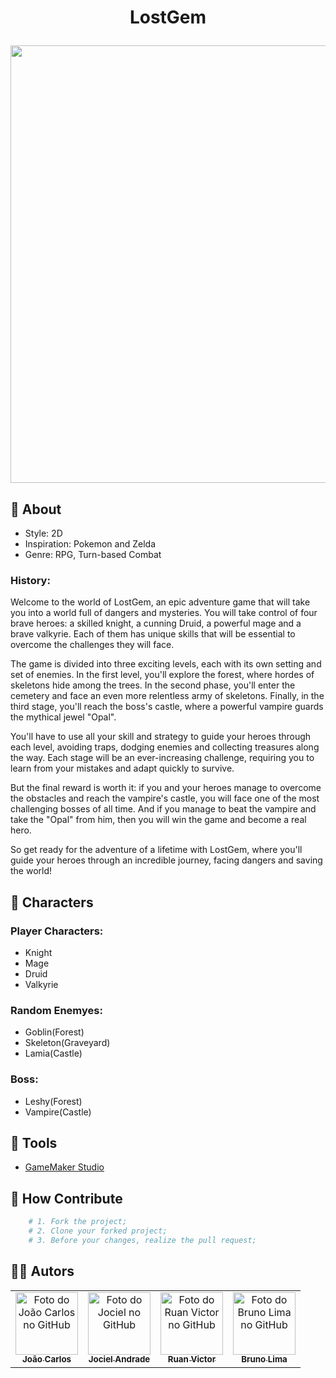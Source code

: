 <h1 align="center">
    <p>LostGem</p>
    <img src="https://i.ibb.co/pjM3V1q/092200.png" width="700px">
</h1>

## 📘 About

- Style: 2D
- Inspiration: Pokemon and Zelda
- Genre: RPG, Turn-based Combat

### History: 

Welcome to the world of LostGem, an epic adventure game that will take you into a world full of dangers and mysteries. You will take control of four brave heroes: a skilled knight, a cunning Druid, a powerful mage and a brave valkyrie. Each of them has unique skills that will be essential to overcome the challenges they will face.

The game is divided into three exciting levels, each with its own setting and set of enemies. In the first level, you'll explore the forest, where hordes of skeletons hide among the trees. In the second phase, you'll enter the cemetery and face an even more relentless army of skeletons. Finally, in the third stage, you'll reach the boss's castle, where a powerful vampire guards the mythical jewel "Opal".

You'll have to use all your skill and strategy to guide your heroes through each level, avoiding traps, dodging enemies and collecting treasures along the way. Each stage will be an ever-increasing challenge, requiring you to learn from your mistakes and adapt quickly to survive.

But the final reward is worth it: if you and your heroes manage to overcome the obstacles and reach the vampire's castle, you will face one of the most challenging bosses of all time. And if you manage to beat the vampire and take the "Opal" from him, then you will win the game and become a real hero.

So get ready for the adventure of a lifetime with LostGem, where you'll guide your heroes through an incredible journey, facing dangers and saving the world!


## 🧙 Characters

### Player Characters: 

- Knight
- Mage 
- Druid 
- Valkyrie

### Random Enemyes: 

- Goblin(Forest)
- Skeleton(Graveyard)
- Lamia(Castle)

### Boss: 

- Leshy(Forest)
- Vampire(Castle)

## 🔨 Tools

- [GameMaker Studio](https://manual-br.yoyogames.com/#t=Content.htm)

## 🤝 How Contribute

```bash
    # 1. Fork the project;
    # 2. Clone your forked project;
    # 3. Before your changes, realize the pull request;
```

## 👨‍💻 Autors
<table>
  <tr>
    <td align="center">
      <a href="https://github.com/OMaskara310">
        <img src="https://avatars.githubusercontent.com/u/107417702?v=4" width="100px;" alt="Foto do João Carlos no GitHub"/><br>
        <sub>
          <b>João Carlos</b>
        </sub>
      </a>
    </td>
    <td align="center">
      <a href="https://github.com/JociS4">
        <img src="https://avatars.githubusercontent.com/u/107800194?v=4" width="100px;" alt="Foto do Jociel no GitHub"/><br>
        <sub>
          <b>Jociel Andrade</b>
        </sub>
      </a>
    </td>
    <td align="center">
      <a href="https://github.com/ruanvcg">
        <img src="https://avatars.githubusercontent.com/u/62728646?v=4" width="100px;" alt="Foto do Ruan Victor no GitHub"/><br>
        <sub>
          <b>Ruan Victor</b>
        </sub>
      </a>
    </td>
    <td align="center">
      <a href="https://github.com/brunolimapinheiro">
        <img src="https://avatars.githubusercontent.com/u/125039158?v=4" width="100px;" alt="Foto do Bruno Lima no GitHub"/><br>
        <sub>
          <b>Bruno Lima</b>
        </sub>
      </a>
    </td>
  </tr>
</table>
